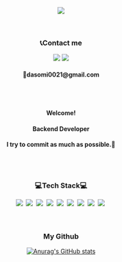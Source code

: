 <div align="center">
<img src="https://capsule-render.vercel.app/api?type=transparent&color=D3E0FF&text=Dasom%20Jin&animation=fadeIn&fontColor=5989F7">
</div>
<br>
<br>
<h3 align="center">📞Contact me</h3>
<div align="center">
<a href="https://velog.io/@0022100">
<img src="https://img.shields.io/badge/Velog-20C997?style=for-the-badge&logo=Velog&logoColor=white"/></a>
<a href="dasomi0021@gamil.com">
<img src="https://img.shields.io/badge/Gmail-EA4335?style=for-the-badge&logo=Gmail&logoColor=white"/></a>
</div>
<div align="center"><h4>📧dasomi0021@gmail.com</h4></div>
<br>
<br>
<p align="center">
 <h4 align="center">Welcome!</h4>
  <h4 align="center">Backend Developer</h4>
  <h4 align="center">I try to commit as much as possible.💪</h4>
<br>
<br>
<h3 align="center">💻Tech Stack💻</h3>
<div align="center">
<img src="https://img.shields.io/badge/JAVA-007396?style=for-the-badge&logo=java&logoColor=white">&nbsp
<img src="https://img.shields.io/badge/Spring-6DB33F?style=for-the-badge&logo=Spring&logoColor=white"/>&nbsp
<img src="https://img.shields.io/badge/Oracle-F80000?style=for-the-badge&logo=Oracle&logoColor=white">&nbsp
<img src="https://img.shields.io/badge/Eclipse-2C2255?style=for-the-badge&logo=Eclipse%20IDE&logoColor=white">&nbsp
<img src="https://img.shields.io/badge/HTML5-E34F26?style=for-the-badge&logo=HTML5&logoColor=white">&nbsp
<img src="https://img.shields.io/badge/github-181717?style=for-the-badge&logo=github&logoColor=white">&nbsp
 <img src="https://img.shields.io/badge/microsoftsqlserver-CC2927?style=for-the-badge&logo=microsoftsqlserver&logoColor=white">&nbsp
  <img src="https://img.shields.io/badge/mysql-4479A1?style=for-the-badge&logo=mysql&logoColor=white">&nbsp
  <img src="https://img.shields.io/badge/intellijidea-000000?style=for-the-badge&logo=intellijidea&logoColor=white">&nbsp
</div>

<br>
<br>
<h3 align="center">My Github</h3>
<div align="center">

[![Anurag's GitHub stats](https://github-readme-stats.vercel.app/api?username=dadomee&hide_title=true&show_icons=true&include_all_commits=true&disable_animations=true&theme=vue)](https://github.com/anuraghazra/github-readme-stats)
</div>
